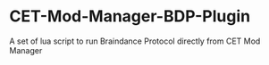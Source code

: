 # CET-Mod-Manager-BDP-Plugin
A set of lua script to run Braindance Protocol directly from CET Mod Manager
